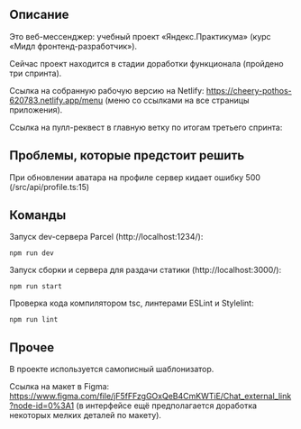 ## Описание

Это веб-мессенджер: учебный проект «Яндекс.Практикума» (курс «Мидл фронтенд-разработчик»). 

Сейчас проект находится в стадии доработки функционала (пройдено три спринта).

Ссылка на собранную рабочую версию на Netlify: https://cheery-pothos-620783.netlify.app/menu (меню со ссылками на все страницы приложения).

Ссылка на пулл-реквест в главную ветку по итогам третьего спринта: 

## Проблемы, которые предстоит решить

При обновлении аватара на профиле сервер кидает ошибку 500 (/src/api/profile.ts:15)

## Команды

Запуск dev-сервера Parcel (http://localhost:1234/): 

    npm run dev

Запуск сборки и сервера для раздачи статики (http://localhost:3000/):

    npm run start

Проверка кода компилятором tsc, линтерами ESLint и Stylelint:

    npm run lint

## Прочее

В проекте используется самописный шаблонизатор.

Ссылка на макет в Figma: https://www.figma.com/file/jF5fFFzgGOxQeB4CmKWTiE/Chat_external_link?node-id=0%3A1 (в интерфейсе ещё предполагается доработка некоторых мелких деталей по макету).
